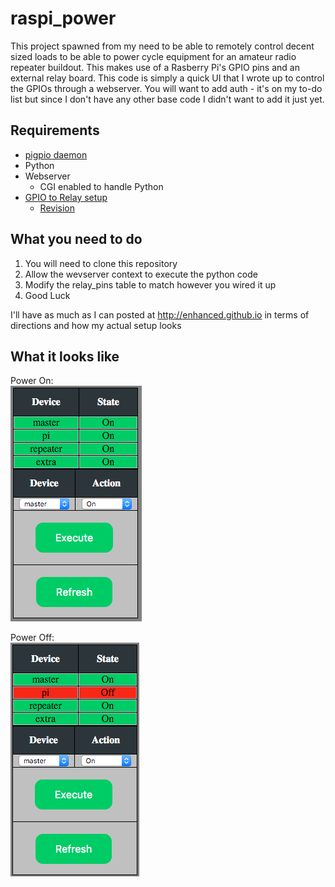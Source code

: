 # raspi_power
This project spawned from my need to be able to remotely control decent sized loads to be able to power cycle equipment for an amateur radio repeater buildout.  This makes use of a Rasberry Pi's GPIO pins and an external relay board.  This code is simply a quick UI that I wrote up to control the GPIOs through a webserver.  You will want to add auth - it's on my to-do list but since I don't have any other base code I didn't want to add it just yet.

## Requirements
* [pigpio daemon](http://abyz.co.uk/rpi/pigpio/)
* Python
* Webserver
    - CGI enabled to handle Python
* [GPIO to Relay setup](http://enhanced.github.io/2016/02/Rasberry_Pi_Power_Control_PT1)
    - [Revision](http://enhanced.github.io/2016/02/Rasberry_Pi_Power_Control_PT1_5)

## What you need to do
1. You will need to clone this repository
2. Allow the wevserver context to execute the python code 
3. Modify the relay_pins table to match however you wired it up
4. Good Luck 

I'll have as much as I can posted at http://enhanced.github.io in terms of directions and how my actual setup looks

## What it looks like

Power On:<br>
![Power ON](on.png "Power On")

Power Off:<br>
![Power ON](off.png "Power Off")
